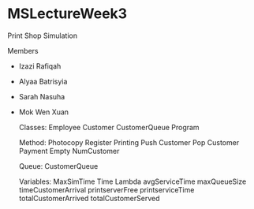 # MSLectureWeek3
Print Shop Simulation

Members
- Izazi Rafiqah
- Alyaa Batrisyia
- Sarah Nasuha
- Mok Wen Xuan

  Classes:
Employee
Customer
CustomerQueue
Program

  Method:
Photocopy
Register
Printing
Push Customer
Pop Customer
Payment
Empty
NumCustomer

  Queue:
CustomerQueue

  Variables:
MaxSimTime
Time
Lambda
avgServiceTime
maxQueueSize
timeCustomerArrival
printserverFree
printserviceTime
totalCustomerArrived
totalCustomerServed

  

